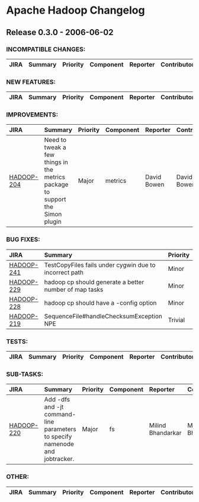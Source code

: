 # Apache Hadoop Changelog

## Release 0.3.0 - 2006-06-02

### INCOMPATIBLE CHANGES:

| JIRA | Summary | Priority | Component | Reporter | Contributor |
|:---- |:---- | :--- |:---- |:---- |:---- |


### NEW FEATURES:

| JIRA | Summary | Priority | Component | Reporter | Contributor |
|:---- |:---- | :--- |:---- |:---- |:---- |


### IMPROVEMENTS:

| JIRA | Summary | Priority | Component | Reporter | Contributor |
|:---- |:---- | :--- |:---- |:---- |:---- |
| [HADOOP-204](https://issues.apache.org/jira/browse/HADOOP-204) | Need to tweak a few things in the metrics package to support the Simon plugin |  Major | metrics | David Bowen | David Bowen |


### BUG FIXES:

| JIRA | Summary | Priority | Component | Reporter | Contributor |
|:---- |:---- | :--- |:---- |:---- |:---- |
| [HADOOP-241](https://issues.apache.org/jira/browse/HADOOP-241) | TestCopyFiles fails under cygwin due to incorrect path |  Minor | fs | Konstantin Shvachko | Milind Bhandarkar |
| [HADOOP-229](https://issues.apache.org/jira/browse/HADOOP-229) | hadoop cp should generate a better number of map tasks |  Minor | fs | Yoram Arnon | Milind Bhandarkar |
| [HADOOP-228](https://issues.apache.org/jira/browse/HADOOP-228) | hadoop cp should have a -config option |  Minor | fs | Yoram Arnon | Milind Bhandarkar |
| [HADOOP-219](https://issues.apache.org/jira/browse/HADOOP-219) | SequenceFile#handleChecksumException NPE |  Trivial | io | stack | Doug Cutting |


### TESTS:

| JIRA | Summary | Priority | Component | Reporter | Contributor |
|:---- |:---- | :--- |:---- |:---- |:---- |


### SUB-TASKS:

| JIRA | Summary | Priority | Component | Reporter | Contributor |
|:---- |:---- | :--- |:---- |:---- |:---- |
| [HADOOP-220](https://issues.apache.org/jira/browse/HADOOP-220) | Add -dfs and -jt command-line parameters to specify namenode and jobtracker. |  Major | fs | Milind Bhandarkar | Milind Bhandarkar |


### OTHER:

| JIRA | Summary | Priority | Component | Reporter | Contributor |
|:---- |:---- | :--- |:---- |:---- |:---- |


